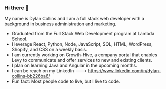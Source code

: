 ### Hi there 👋
My name is Dylan Collins and I am a full stack web developer with a background in business administration and marketing.

- Graduated from the Full Stack Web Development program at Lambda School.
- I leverage React, Python, Node, JavaScript, SQL, HTML, WordPress, Shopify, and CSS on a weekly basis. 
- I am currently working on Growth-Hive, a company portal that enables Levy to communicate and offer services to new and existing clients. 
- I plan on learning Java and Angular in the upcoming months. 
- I can be reach on my LinkedIn ---> https://www.linkedin.com/in/dylan-collins-bb226ba6/
- Fun fact: Most people code to live, but I live to code. 
